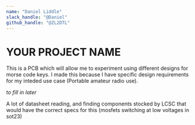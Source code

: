 ```yaml
---
name: "Daniel Liddle"
slack_handle: "@Daniel"
github_handle: "@ZL2DTL"
---
```


# YOUR PROJECT NAME

This is a PCB which will allow me to experiment using different designs for morse code keys. 
I made this because I have specific design requirements for my inteded use case (Portable amateur radio use).

*to fill in later*

A lot of datasheet reading, and finding components stocked by LCSC that would have the correct specs for this (mosfets switching at low voltages in sot23)
